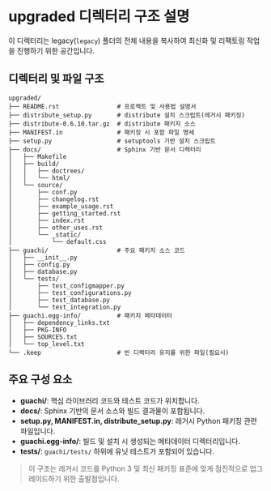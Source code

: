 # upgraded 디렉터리 구조 설명

이 디렉터리는 legacy(`legacy`) 폴더의 전체 내용을 복사하여 최신화 및 리팩토링 작업을 진행하기 위한 공간입니다.

## 디렉터리 및 파일 구조

```
upgraded/
├── README.rst                # 프로젝트 및 사용법 설명서
├── distribute_setup.py       # distribute 설치 스크립트(레거시 패키징)
├── distribute-0.6.10.tar.gz  # distribute 패키지 소스
├── MANIFEST.in               # 패키징 시 포함 파일 명세
├── setup.py                  # setuptools 기반 설치 스크립트
├── docs/                     # Sphinx 기반 문서 디렉터리
│   ├── Makefile
│   ├── build/
│   │   ├── doctrees/
│   │   └── html/
│   └── source/
│       ├── conf.py
│       ├── changelog.rst
│       ├── example_usage.rst
│       ├── getting_started.rst
│       ├── index.rst
│       ├── other_uses.rst
│       └── _static/
│           └── default.css
├── guachi/                   # 주요 패키지 소스 코드
│   ├── __init__.py
│   ├── config.py
│   ├── database.py
│   └── tests/
│       ├── test_configmapper.py
│       ├── test_configurations.py
│       ├── test_database.py
│       └── test_integration.py
├── guachi.egg-info/          # 패키지 메타데이터
│   ├── dependency_links.txt
│   ├── PKG-INFO
│   ├── SOURCES.txt
│   └── top_level.txt
└── .keep                     # 빈 디렉터리 유지를 위한 파일(필요시)
```

## 주요 구성 요소

- **guachi/**: 핵심 라이브러리 코드와 테스트 코드가 위치합니다.
- **docs/**: Sphinx 기반의 문서 소스와 빌드 결과물이 포함됩니다.
- **setup.py, MANIFEST.in, distribute_setup.py**: 레거시 Python 패키징 관련 파일입니다.
- **guachi.egg-info/**: 빌드 및 설치 시 생성되는 메타데이터 디렉터리입니다.
- **tests/**: `guachi/tests/` 하위에 유닛 테스트가 포함되어 있습니다.

> 이 구조는 레거시 코드를 Python 3 및 최신 패키징 표준에 맞게 점진적으로 업그레이드하기 위한 출발점입니다.
